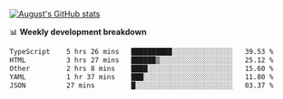 
[![August's GitHub stats](https://github-readme-stats.vercel.app/api?username=zou-weidong&show_icons=true&theme=radical)](https://github.com/zou-weidong)


📊 **Weekly development breakdown**
<!--START_SECTION:waka-->

```txt
TypeScript    5 hrs 26 mins   ██████████░░░░░░░░░░░░░░░   39.53 %
HTML          3 hrs 27 mins   ██████▒░░░░░░░░░░░░░░░░░░   25.12 %
Other         2 hrs 8 mins    ████░░░░░░░░░░░░░░░░░░░░░   15.60 %
YAML          1 hr 37 mins    ███░░░░░░░░░░░░░░░░░░░░░░   11.80 %
JSON          27 mins         █░░░░░░░░░░░░░░░░░░░░░░░░   03.37 %
```

<!--END_SECTION:waka-->
